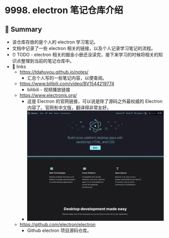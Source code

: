 # 9998. electron 笔记仓库介绍

<!-- region:toc -->
<!-- endregion:toc -->
## 📝 Summary
- 该仓库存放的是个人的 electron 学习笔记。
- 文档中记录了一些 electron 相关的链接，以及个人记录学习笔记的流程。
- ⏰ TODO - electron 相关的掘金小册还没读完，接下来学习的时候将相关的知识点整理到当前的笔记仓库中。
- 🔗 links
  - https://tdahuyou.github.io/notes/
    - 汇总个人写的一些笔记内容，以便查阅。
  - https://www.bilibili.com/video/BV1544219774
    - bilibili - 视频播放链接
  - https://www.electronjs.org/
    - 这是 Electron 的官网链接，可以说是除了源码之外最权威的 Electron 内容了。官网有中文版，翻译得非常友好。
    - ![](md-imgs/2024-10-05-19-22-00.png)
  - https://github.com/electron/electron
    - Github electron 项目源码仓库。
